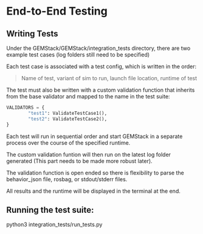 # End-to-End Testing

## Writing Tests

Under the GEMStack/GEMStack/integration_tests directory, there are two example test cases (log folders still need to be specified)


Each test case is associated with a test config, which is written in the order:

>Name of test, variant of sim to run, launch file location, runtime of test

The test must also be written with a custom validation function that inherits from the base validator and mapped to the name in the test suite:

```python
VALIDATORS = {
        "test1": ValidateTestCase1(),
        "test2": ValidateTestCase2(),
}
```
 
 Each test will run in sequential order and start GEMStack in a separate process over the course of the specified runtime.
 
 The custom validation funtion will then run on the latest log folder generated (This part needs to be made more robust later).
 
 The validation function is open ended so there is flexibility to parse the behavior_json file, rosbag, or stdout/stderr files.
 
  All results and the runtime will be displayed in the terminal at the end.
  
 ## Running the test suite:
 
 python3 integration\_tests/run\_tests.py
 


